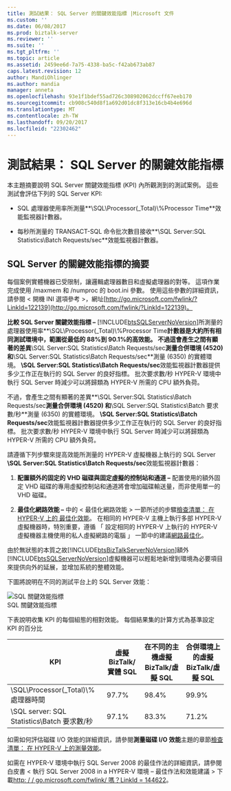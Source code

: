 ```yaml
---
title: 測試結果： SQL Server 的關鍵效能指標 |Microsoft 文件
ms.custom: ''
ms.date: 06/08/2017
ms.prod: biztalk-server
ms.reviewer: ''
ms.suite: ''
ms.tgt_pltfrm: ''
ms.topic: article
ms.assetid: 2459ee6d-7a75-4338-ba5c-f42ab673ab87
caps.latest.revision: 12
author: MandiOhlinger
ms.author: mandia
manager: anneta
ms.openlocfilehash: 93e1f1bdef55ad726c308902062dccff67eeb170
ms.sourcegitcommit: cb908c540d8f1a692d01dc8f313e16cb4b4e696d
ms.translationtype: MT
ms.contentlocale: zh-TW
ms.lasthandoff: 09/20/2017
ms.locfileid: "22302462"
---
```

# <a name="test-results-sql-server-key-performance-indicators"></a>測試結果： SQL Server 的關鍵效能指標
本主題摘要說明 SQL Server 關鍵效能指標 (KPI) 內所觀測到的測試案例。 這些測試會評估下列的 SQL Server KPI:  
  
-   SQL 處理器使用率所測量**\SQL\Processor(_Total)\\%Processor Time**效能監視器計數器。  
  
-   每秒所測量的 TRANSACT-SQL 命令批次數目接收**\SQL Server:SQL Statistics\Batch Requests/sec**效能監視器計數器。  
  
## <a name="summary-of-sql-server-key-performance-indicators"></a>SQL Server 的關鍵效能指標的摘要  
 每個案例實體機器已受限制，讓邏輯處理器數目和虛擬處理器的對等。 這項作業完成使用 /maxmem 和 /numproc 的 boot.ini 參數。 使用這些參數的詳細資訊，請參閱 < 開機 INI 選項參考 >，網址[http://go.microsoft.com/fwlink/?LinkId=122139](http://go.microsoft.com/fwlink/?LinkId=122139)。  
  
 **比較 SQL Server 關鍵效能指標 –** [!INCLUDE[btsSQLServerNoVersion](../includes/btssqlservernoversion-md.md)]所測量的處理器使用率**\SQL\Processor(_Total)\\%Processor Time**計數器是大約所有相同測試環境中，範圍從最低的 88%到 90.1%的高效能。   不過這會產生之間有顯著的差異**\SQL Server:SQL Statistics\Batch Requests/sec**測量合併環境 (4520) 和**\SQL Server:SQL Statistics\Batch Requests/sec**測量 (6350) 的實體環境。 **\SQL Server:SQL Statistics\Batch Requests/sec**效能監視器計數器提供多少工作正在執行的 SQL Server 的良好指標。 批次要求數/秒 HYPER-V 環境中執行 SQL Server 時減少可以將歸類為 HYPER-V 所需的 CPU 額外負荷。  
  
 不過，會產生之間有顯著的差異**\SQL Server:SQL Statistics\Batch Requests/sec**測量合併環境 (4520) 和**\SQL Server:SQL Statistics\Batch 要求數/秒**測量 (6350) 的實體環境。 **\SQL Server:SQL Statistics\Batch Requests/sec**效能監視器計數器提供多少工作正在執行的 SQL Server 的良好指標。 批次要求數/秒 HYPER-V 環境中執行 SQL Server 時減少可以將歸類為 HYPER-V 所需的 CPU 額外負荷。  
  
 請遵循下列步驟來提高效能所測量的 HYPER-V 虛擬機器上執行的 SQL Server **\SQL Server:SQL Statistics\Batch Requests/sec**效能監視器計數器：  
  
1.  **配置額外的固定的 VHD 磁碟與固定虛擬的控制站和通道 –** 配置使用的額外固定 VHD 磁碟的專用虛擬控制站和通道將會增加磁碟輸送量，而非使用單一的 VHD 磁碟。  
  
2.  **最佳化網路效能 –** 中的 < 最佳化網路效能 > 一節所述的步驟[檢查清單： 在 HYPER-V 上的 最佳化效能](~/technical-guides/checklist-optimizing-performance-on-hyper-v.md)。 在相同的 HYPER-V 主機上執行多部 HYPER-V 虛擬機器時，特別重要，遵循 「 設定相同的 HYPER-V 上執行的 HYPER-V 虛擬機器主機使用的私人虛擬網路的電腦 」 一節中的建議[網路最佳化](../technical-guides/network-optimizations.md)。  
  
 由於無狀態的本質之故[!INCLUDE[btsBizTalkServerNoVersion](../includes/btsbiztalkservernoversion-md.md)]額外[!INCLUDE[btsSQLServerNoVersion](../includes/btssqlservernoversion-md.md)]虛擬機器可以輕鬆地新增到環境為必要項目來提供向外的延展，並增加系統的整體效能。  
  
 下圖將說明在不同的測試平台上的 SQL Server 效能：  
  
 ![SQL 關鍵效能指標](../technical-guides/media/sqlkpi.gif "SQLKPI")  
SQL 關鍵效能指標  
  
 下表說明收集 KPI 的每個組態的相對效能。 每個結果集的計算方式為基準設定 KPI 的百分比  
  
|KPI|虛擬 BizTalk/實體 SQL|在不同的主機虛擬 BizTalk/虛擬 SQL|合併環境上的虛擬 BizTalk/虛擬 SQL|  
|---------|-----------------------------------|----------------------------------------------------|--------------------------------------------------------------|  
|\SQL\Processor(_Total)\\%處理器時間|97.7%|98.4%|99.9%|  
|\SQL server: SQL Statistics\Batch 要求數/秒|97.1%|83.3%|71.2%|  
  
 如需如何評估磁碟 I/O 效能的詳細資訊，請參閱**測量磁碟 I/O 效能**主題的章節[檢查清單： 在 HYPER-V 上的測量效能](../technical-guides/checklist-measuring-performance-on-hyper-v.md)。  
  
 如需在 HYPER-V 環境中執行 SQL Server 2008 的最佳作法的詳細資訊，請參閱白皮書 < 執行 SQL Server 2008 in a HYPER-V 環境 – 最佳作法和效能建議 > 下載[http: / / go.microsoft.com/fwlink/ 嗎？LinkId = 144622](http://go.microsoft.com/fwlink/?LinkId=144622)。